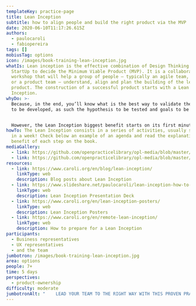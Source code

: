 ```yaml
---
templateKey: practice-page
title: Lean Inception
subtitle: how to align people and build the right product via the MVP
date: 2020-06-10T11:17:26.615Z
authors:
  - paulocaroli
  - fabiopereira
tags: []
mobiusTag: options
icon: /images/book-training-lean-inception.jpg
whatIs: Lean inception is the effective combination of Design Thinking and Lean
  StartUp to decide the Minimum Viable Product (MVP). It is a collaborative
  workshop that will help a group of people — typically an agile team, a squad,
  or a product team — understand, align and plan the building of the lean
  product. The construction of a successful product starts with a Lean
  Inception.
whyDo: >-
  Because, in the end, you’ll know what is the best way to validate the product
  to be developed, as such the hypothesis to be tested and goals to be reached.


  However, the Lean Inception biggest benefit starts on its first minute: the improvement of the team relationship.
howTo: The Lean Inception consists in a series of activities, usually scheduled
  in a week! Check below an example of an agenda and read the explanation and
  benefit of each step on the book.
mediaGallery:
  - link: https://github.com/openpracticelibrary/opl-media/blob/master/images/leraninception-agenda.jpg?raw=true
  - link: https://github.com/openpracticelibrary/opl-media/blob/master/images/Lean%20Inception.jpg?raw=true
resources:
  - link: https://www.caroli.org/en/blog/lean-inception/
    linkType: web
    description: Blog posts about Lean Inception
  - link: https://www.slideshare.net/paulocaroli/lean-inception-how-to-align-people-and-build-the-right-product
    linkType: web
    description: Lean Inception Presentation Deck
  - link: https://www.caroli.org/en/lean-inception-posters/
    linkType: web
    description: Lean Inception Posters
  - link: https://www.caroli.org/en/remote-lean-inception/
    linkType: web
    description: How to prepare for a Lean Inception
participants:
  - Business representatives
  - UX representatives
  - and the team
jumbotron: /images/book-training-lean-inception.jpg
area: options
people: 7+
time: 5 days
perspectives:
  - product-ownership
difficulty: moderate
jumbotronAlt: "    LEAD YOUR TEAM TO THE RIGHT WAY WITH THIS PROVEN PRACTICE"
---
```

